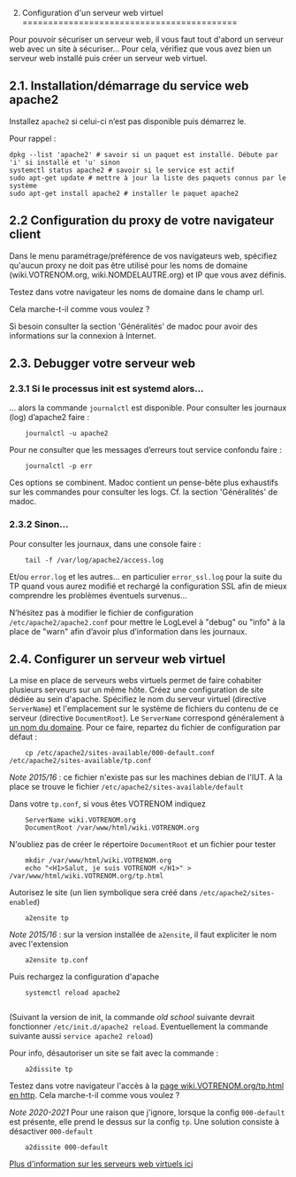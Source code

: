 2. Configuration d'un serveur web virtuel
==========================================

Pour pouvoir sécuriser un serveur web, il vous faut tout d'abord un serveur web avec un site à sécuriser... Pour cela, vérifiez que vous avez bien un serveur web installé puis créer un serveur web virtuel.

2.1. Installation/démarrage du service web apache2
------------------------------------------

Installez `apache2` si celui-ci n’est pas disponible puis démarrez le.

Pour rappel :

    dpkg --list 'apache2' # savoir si un paquet est installé. Débute par 'i' si installé et 'u' sinon
    systemctl status apache2 # savoir si le service est actif
    sudo apt-get update # mettre à jour la liste des paquets connus par le système
    sudo apt-get install apache2 # installer le paquet apache2

2.2 Configuration du proxy de votre navigateur client 
------------------------------------------

Dans le menu paramétrage/préférence de vos navigateurs web, spécifiez qu'aucun proxy ne doit pas être utilisé pour les noms de domaine (wiki.VOTRENOM.org, wiki.NOMDELAUTRE.org) et IP que vous avez définis.

Testez dans votre navigateur les noms de domaine dans le champ url. 

Cela marche-t-il comme vous voulez ? 

Si besoin consulter la section 'Généralités' de madoc pour avoir des informations sur la connexion à Internet.

2.3. Debugger votre serveur web
------------------------------------------

### 2.3.1 Si le processus init est systemd alors...

… alors la commande `journalctl` est disponible. Pour consulter les journaux (log) d’apache2 faire : 

```
    journalctl -u apache2
```

Pour ne consulter que les messages d’erreurs tout service confondu faire : 
```
    journalctl -p err
```
Ces options se combinent. Madoc contient un pense-bête plus exhaustifs sur les commandes pour consulter les logs. Cf. la section 'Généralités' de madoc.

### 2.3.2 Sinon...

Pour consulter les journaux, dans une console faire :
```
    tail -f /var/log/apache2/access.log   
```
Et/ou `error.log` et les autres… en particulier `error_ssl.log` pour la suite du TP quand vous aurez modifié et rechargé la configuration SSL afin de mieux comprendre les problèmes éventuels survenus...

N’hésitez pas à modifier le fichier de configuration `/etc/apache2/apache2.conf` pour mettre le LogLevel à "debug" ou "info" à la place de "warn" afin d’avoir plus d’information dans les journaux.

2.4. Configurer un serveur web virtuel
------------------------------------------

La mise en place de serveurs webs virtuels permet de faire cohabiter plusieurs serveurs sur un même hôte.
Créez une configuration de site dédiée au sein d'apache. Spécifiez le nom du serveur virtuel (directive `ServerName`) et l'emplacement sur le système de fichiers du contenu de ce serveur (directive `DocumentRoot`). Le `ServerName` correspond généralement à [un nom du domaine](https://httpd.apache.org/docs/2.4/fr/mod/core.html#servername).
Pour ce faire, repartez du fichier de configuration par défaut :

```
    cp /etc/apache2/sites-available/000-default.conf /etc/apache2/sites-available/tp.conf
```

_Note 2015/16_ : ce fichier n'existe pas sur les machines debian de l'IUT. A la place se trouve le fichier `/etc/apache2/sites-available/default`

Dans votre `tp.conf`, si vous êtes VOTRENOM indiquez
```
    ServerName wiki.VOTRENOM.org
    DocumentRoot /var/www/html/wiki.VOTRENOM.org
```
N'oubliez pas de créer le répertoire `DocumentRoot` et un fichier pour tester
```
    mkdir /var/www/html/wiki.VOTRENOM.org
    echo "<H1>Salut, je suis VOTRENOM </H1>" > /var/www/html/wiki.VOTRENOM.org/tp.html
```
Autorisez le site (un lien symbolique sera créé dans `/etc/apache2/sites-enabled`)
```
    a2ensite tp
```
_Note 2015/16_ : sur la version installée de `a2ensite`, il faut expliciter le nom avec l'extension 
```
    a2ensite tp.conf
```
Puis rechargez la configuration d'apache
```
    systemctl reload apache2
    
```
(Suivant la version de init, la commande *old school* suivante devrait fonctionner  `/etc/init.d/apache2 reload`. Eventuellement la commande suivante aussi `service apache2 reload`)

Pour info, désautoriser un site se fait avec la commande :
```
    a2dissite tp
```
Testez dans votre navigateur l'accès à la [page wiki.VOTRENOM.org/tp.html en http](http://wiki.VOTRENOM.org/tp.html).
Cela marche-t-il comme vous voulez ?

_Note 2020-2021_ Pour une raison que j'ignore, lorsque la config `000-default` est présente, elle prend le dessus sur la config `tp`. Une solution consiste à désactiver `000-default`
```
    a2dissite 000-default
```


[Plus d'information sur les serveurs web virtuels ici](http://www.linux-france.org/prj/edu/archinet/systeme/ch22.html)
